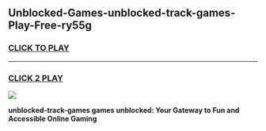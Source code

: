 
## Unblocked-Games-unblocked-track-games-Play-Free-ry55g
<h3>
<a href="https://premium76.site?title=unblocked-track-games&ref=24M">CLICK TO PLAY</a></h3>
<hr>

<h3>
<a href="https://premium76.site?title=unblocked-track-games&ref=24M">CLICK 2 PLAY</a>
  
</h3>

<a href="https://premium76.site?title=unblocked-track-games&ref=24M"><img src="https://clearcache.store/games.png"></a>


**unblocked-track-games games unblocked: Your Gateway to Fun and Accessible Online Gaming**
